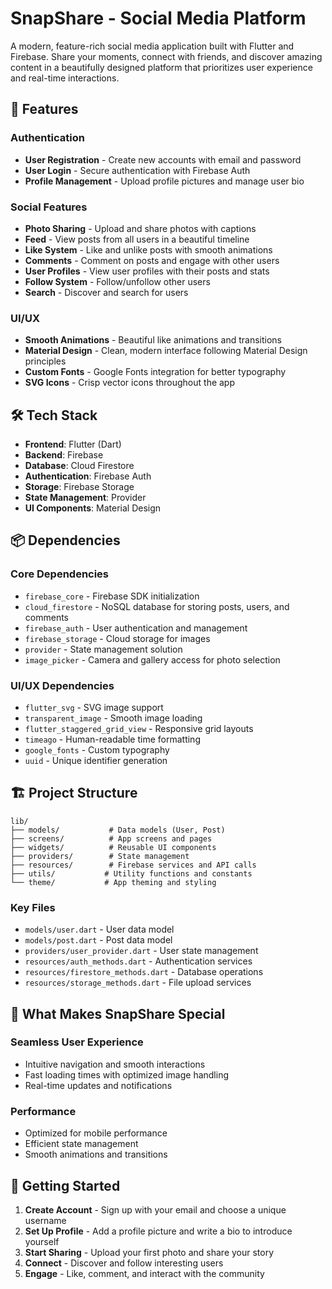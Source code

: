 # SnapShare - Social Media Platform

A modern, feature-rich social media application built with Flutter and Firebase. Share your moments, connect with friends, and discover amazing content in a beautifully designed platform that prioritizes user experience and real-time interactions.

## 🚀 Features

### Authentication
- **User Registration** - Create new accounts with email and password
- **User Login** - Secure authentication with Firebase Auth
- **Profile Management** - Upload profile pictures and manage user bio

### Social Features
- **Photo Sharing** - Upload and share photos with captions
- **Feed** - View posts from all users in a beautiful timeline
- **Like System** - Like and unlike posts with smooth animations
- **Comments** - Comment on posts and engage with other users
- **User Profiles** - View user profiles with their posts and stats
- **Follow System** - Follow/unfollow other users
- **Search** - Discover and search for users

### UI/UX
- **Smooth Animations** - Beautiful like animations and transitions
- **Material Design** - Clean, modern interface following Material Design principles
- **Custom Fonts** - Google Fonts integration for better typography
- **SVG Icons** - Crisp vector icons throughout the app

[//]: # (## 📱 Screenshots)

[//]: # ()
[//]: # (*Add your app screenshots here*)

## 🛠 Tech Stack

- **Frontend**: Flutter (Dart)
- **Backend**: Firebase
- **Database**: Cloud Firestore
- **Authentication**: Firebase Auth
- **Storage**: Firebase Storage
- **State Management**: Provider
- **UI Components**: Material Design

## 📦 Dependencies

### Core Dependencies
- `firebase_core` - Firebase SDK initialization
- `cloud_firestore` - NoSQL database for storing posts, users, and comments
- `firebase_auth` - User authentication and management
- `firebase_storage` - Cloud storage for images
- `provider` - State management solution
- `image_picker` - Camera and gallery access for photo selection

### UI/UX Dependencies
- `flutter_svg` - SVG image support
- `transparent_image` - Smooth image loading
- `flutter_staggered_grid_view` - Responsive grid layouts
- `timeago` - Human-readable time formatting
- `google_fonts` - Custom typography
- `uuid` - Unique identifier generation

## 🏗 Project Structure

```
lib/
├── models/           # Data models (User, Post)
├── screens/          # App screens and pages
├── widgets/          # Reusable UI components
├── providers/        # State management
├── resources/        # Firebase services and API calls
├── utils/           # Utility functions and constants
└── theme/           # App theming and styling
```

### Key Files
- `models/user.dart` - User data model
- `models/post.dart` - Post data model
- `providers/user_provider.dart` - User state management
- `resources/auth_methods.dart` - Authentication services
- `resources/firestore_methods.dart` - Database operations
- `resources/storage_methods.dart` - File upload services

## 🎯 What Makes SnapShare Special

### Seamless User Experience
- Intuitive navigation and smooth interactions
- Fast loading times with optimized image handling
- Real-time updates and notifications

### Performance
- Optimized for mobile performance
- Efficient state management
- Smooth animations and transitions

## 🚀 Getting Started

1. **Create Account** - Sign up with your email and choose a unique username
2. **Set Up Profile** - Add a profile picture and write a bio to introduce yourself
3. **Start Sharing** - Upload your first photo and share your story
4. **Connect** - Discover and follow interesting users
5. **Engage** - Like, comment, and interact with the community

